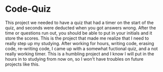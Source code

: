 # Code-Quiz
This project we needed to have a quiz that had a timer on the start of the quiz, and seconds were deducted when you got answers wrong. After the time or questions run out, you should be able to put in your initials and it store the scores. This is the project that made me realize that I need to really step up my studying. After working for hours, writing code, erasing code, re-writing code, I came up with a somewhat fuctional quiz, and a not really working timer. This is a humbling project and I know I will put in the hours in to studying from now on, so I won't have troubles on future projects like this.
